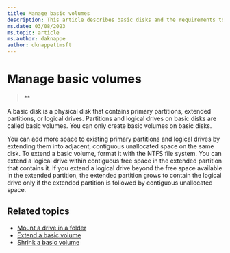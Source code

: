 ```yaml
---
title: Manage basic volumes
description: This article describes basic disks and the requirements to add space to existing primary partitions and logical drives.
ms.date: 03/08/2023
ms.topic: article
ms.author: daknappe
author: dknappettmsft
---
```


# Manage basic volumes

> **

A basic disk is a physical disk that contains primary partitions, extended partitions, or logical drives. Partitions and logical drives on basic disks are called basic volumes. You can only create basic volumes on basic disks.

You can add more space to existing primary partitions and logical drives by extending them into adjacent, contiguous unallocated space on the same disk. To extend a basic volume, format it with the NTFS file system. You can extend a logical drive within contiguous free space in the extended partition that contains it. If you extend a logical drive beyond the free space available in the extended partition, the extended partition grows to contain the logical drive only if the extended partition is followed by contiguous unallocated space.

## Related topics

- [Mount a drive in a folder](assign-a-mount-point-folder-path-to-a-drive.md)
- [Extend a basic volume](extend-a-basic-volume.md)
- [Shrink a basic volume](shrink-a-basic-volume.md)
